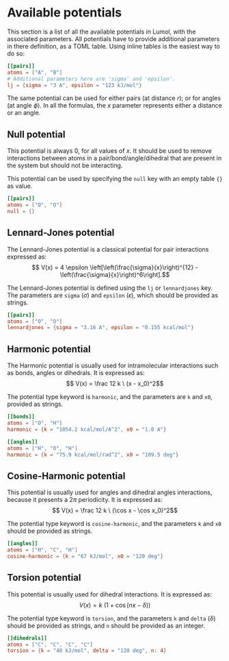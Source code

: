 # Available potentials

This section is a list of all the available potentials in Lumol, with the
associated parameters. All potentials have to provide additional parameters in
there definition, as a TOML table. Using inline tables is the easiest way to do
so:

```toml
[[pairs]]
atoms = ["A", "B"]
# Additional parameters here are 'sigma' and 'epsilon'.
lj = {sigma = "3 A", epsilon = "123 kJ/mol"}
```

The same potential can be used for either pairs (at distance $r$); or for
angles (at angle $\phi$). In all the formulas, the $x$ parameter
represents either a distance or an angle.

## Null potential

This potential is always 0, for all values of $x$. It should be used to remove
interactions between atoms in a pair/bond/angle/dihedral that are
present in the system but should not be interacting.

This potential can be used by specifying the `null` key with an empty table `{}`
as value.

```toml
[[pairs]]
atoms = ["O", "O"]
null = {}
```

## Lennard-Jones potential

The Lennard-Jones potential is a classical potential for pair interactions
expressed as: $$ V(x) = 4 \epsilon \left[\left(\frac{\sigma}{x}\right)^{12} -
\left(\frac{\sigma}{x}\right)^6\right].$$

The Lennard-Jones potential is defined using the `lj` or `lennardjones` key. The
parameters are `sigma` ($\sigma$) and `epsilon` ($\epsilon$), which should be
provided as strings.

```toml
[[pairs]]
atoms = ["O", "O"]
lennardjones = {sigma = "3.16 A", epsilon = "0.155 kcal/mol"}
```

## Harmonic potential

The Harmonic potential is usually used for intramolecular interactions such as
bonds, angles or dihedrals. It is expressed as:
$$ V(x) = \frac 12 k \ (x - x_0)^2$$

The potential type keyword is `harmonic`, and the parameters are `k` and `x0`,
provided as strings.

```toml
[[bonds]]
atoms = ["O", "H"]
harmonic = {k = "1054.2 kcal/mol/A^2", x0 = "1.0 A"}

[[angles]]
atoms = ["H", "O", "H"]
harmonic = {k = "75.9 kcal/mol/rad^2", x0 = "109.5 deg"}
```

## Cosine-Harmonic potential

This potential is usually used for angles and dihedral angles interactions,
because it presents a $2\pi$ periodicity. It is expressed as: $$ V(x) = \frac 12
k \ (\cos x - \cos x_0)^2$$

The potential type keyword is `cosine-harmonic`, and the parameters `k` and `x0`
should be provided as strings.

```toml
[[angles]]
atoms = ["H", "C", "H"]
cosine-harmonic = {k = "67 kJ/mol", x0 = "120 deg"}
```

## Torsion potential

This potential is usually used for dihedral interactions. It is
expressed as: $$ V(x) = k \ (1 + \cos(n x - \delta))$$

The potential type keyword is `torsion`, and the parameters `k` and `delta`
($\delta$) should be provided as strings, and `n` should be provided as an
integer.

```toml
[[dihedrals]]
atoms = ["C", "C", "C", "C"]
torsion = {k = "40 kJ/mol", delta = "120 deg", n: 4}
```
